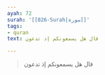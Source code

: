 ```yaml
---
ayah: 72
surah: '[[026-Surah|سورة]]'
tags:
- quran
text: قال هل يسمعونكم إذ تدعون

---
```

> قال هل يسمعونكم إذ تدعون
